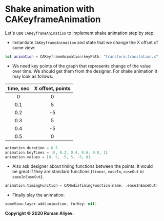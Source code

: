 # Shake animation with CAKeyframeAnimation

Let's use ```CAKeyframeAnimation``` to implement shake animation step by step:

- Instantiate ```CAKeyframeAnimation``` and state that we change the X offset of some view:

```swift
let animation = CAKeyframeAnimation(keyPath: "transform.translation.x")
```

- We need key points of the graph that represents change of the value over time. We should get them from the designer. For shake animation it may look as follows:

| time, sec | X offset, points |
|:-:|:-:|
|0|0|
|0.1|5|
|0.2|-5|
|0.3|5|
|0.4|-5|
|0.5|0|

```swift
animation.duration = 0.5
animation.keyTimes = [0, 0.2, 0.4, 0.6, 0.8, 1]
animation.values = [0, 5, -5, 5, -5, 0]
```

- Also ask designer about timing functions between the points. It would be great if they are standard functions (```linear```, ```easeIn```, ```easeOut``` or ```easeInEaseOut```).

```swift
animation.timingFunction = CAMediaTimingFunction(name: .easeInEaseOut)
```

- Finally play the animation:

```swift
someView.layer.add(animation, forKey: nil)
```

**Copyright © 2020 Roman Aliyev.**
